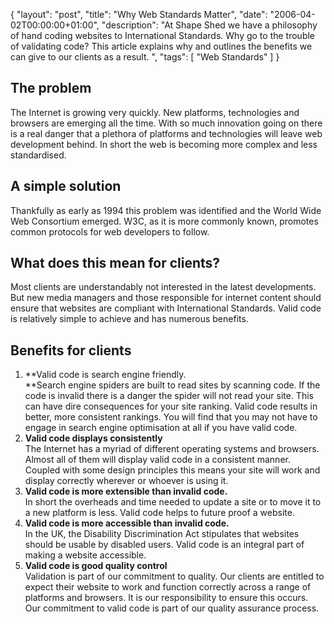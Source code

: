 {
  "layout": "post",
  "title": "Why Web Standards Matter",
  "date": "2006-04-02T00:00:00+01:00",
  "description": "At Shape Shed we have a philosophy of hand coding websites to International Standards. Why go to the trouble of validating code? This article explains why and outlines the benefits we can give to our clients as a result. ",
  "tags": [
    "Web Standards"
  ]
}
## The problem

The Internet is growing very quickly. New platforms, technologies and browsers are emerging all the time. With so much innovation going on there is a real danger that a plethora of platforms and technologies will leave web development behind.  In short the web is becoming more complex and less standardised. 

## A simple solution

Thankfully as early as 1994 this problem was identified and the World Wide Web Consortium emerged. W3C, as it is more commonly known, promotes common protocols for web developers to follow. 

## What does this mean for clients?

Most clients are understandably not interested in the latest developments. But new media managers and those responsible for internet content should ensure that websites are compliant with International Standards. Valid code is relatively simple to achieve and has numerous benefits.

## Benefits for clients

1.  **Valid code is search engine friendly.   
    **Search engine spiders are built to read sites by scanning code. If the code is invalid there is a danger the spider will not read your site. This can have dire consequences for your site ranking. Valid code results in better, more consistent rankings.  You will find that you may not have to engage in search engine optimisation at all if you have valid code.
2.  **Valid code displays consistently**  
    The Internet has a myriad of different operating systems and browsers. Almost all of them will display valid code in a consistent manner. Coupled with some design principles this means your site will work and display correctly wherever or whoever is using it. 
3.  **Valid code is more extensible than invalid code.**   
    In short the overheads and time needed to update a site or to move it to a new platform is less. Valid code helps to future proof a website. 
4.  **Valid code is more accessible than invalid code.**   
    In the UK, the Disability Discrimination Act stipulates that websites should be usable by disabled users. Valid code is an integral part of making a website accessible. 
5.  **Valid code is good quality control**  
    Validation is part of our commitment to quality. Our clients are entitled to expect their website to work and function correctly across a range of platforms and browsers. It is our responsibility to ensure this occurs. Our commitment to valid code is part of our quality assurance process.
